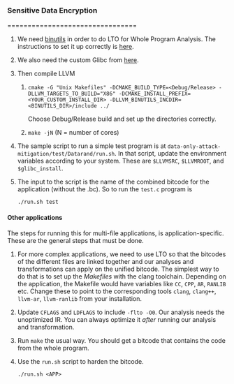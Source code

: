 ### Sensitive Data Encryption
================================

1. We need [binutils](https://www.gnu.org/software/binutils/) in order to do LTO for Whole Program Analysis. The instructions to set it up correctly is [here](https://llvm.org/docs/GoldPlugin.html).

2. We also need the custom Glibc from [here](https://github.com/taptipalit/glibc-without-avx-support).

3. Then compile LLVM

   1. `cmake -G "Unix Makefiles" -DCMAKE_BUILD_TYPE=<Debug/Release> -DLLVM_TARGETS_TO_BUILD="X86" -DCMAKE_INSTALL_PREFIX=<YOUR_CUSTOM_INSTALL_DIR> -DLLVM_BINUTILS_INCDIR=<BINUTILS_DIR>/include ../`
       
       Choose Debug/Release build and set up the directories correctly. 

   2. `make -jN` (N = number of cores) 

4. The sample script to run a simple test program is at `data-only-attack-mitigation/test/Datarand/run.sh`. In that script, update the environment variables according to your system. These are `$LLVMSRC`, `$LLVMROOT`, and `$glibc_install`.

5. The input to the script is the name of the combined bitcode for the application (without the .bc). So to run the `test.c` program is 

   `./run.sh test`
   
   
#### Other applications

The steps for running this for multi-file applications, is application-specific. These are the general steps that must be done.

1. For more complex applications, we need to use LTO so that the bitcodes of the different files are linked together and our analyses and transformations can apply on the unified bitcode. The simplest way to do that is to set up the _Makefiles_ with the clang toolchain. Depending on the application, the Makefile would have variables like `CC`, `CPP`, `AR`, `RANLIB` etc. Change these to point to the corresponding tools `clang`, `clang++`, `llvm-ar`, `llvm-ranlib` from your installation. 

2. Update `CFLAGS` and `LDFLAGS` to include `-flto -O0`. Our analysis needs the unoptimized IR. You can always optimize it _after_ running our analysis and transformation.

3. Run `make` the usual way. You should get a bitcode that contains the code from the whole program. 

4. Use the `run.sh` script to harden the bitcode.

   `./run.sh <APP>`

